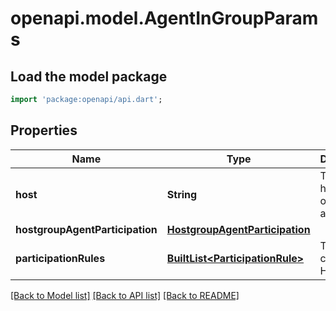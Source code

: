 # openapi.model.AgentInGroupParams

## Load the model package
```dart
import 'package:openapi/api.dart';
```

## Properties
Name | Type | Description | Notes
------------ | ------------- | ------------- | -------------
**host** | **String** | The hostname of the agent. | 
**hostgroupAgentParticipation** | [**HostgroupAgentParticipation**](HostgroupAgentParticipation.md) |  | [optional] 
**participationRules** | [**BuiltList&lt;ParticipationRule&gt;**](ParticipationRule.md) | The host condition. HIDDEN. | [optional] 

[[Back to Model list]](../README.md#documentation-for-models) [[Back to API list]](../README.md#documentation-for-api-endpoints) [[Back to README]](../README.md)


